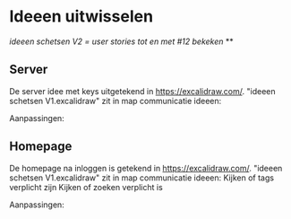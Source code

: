# Ideeen uitwisselen

*ideeen schetsen V2 = user stories tot en met #12 bekeken*
**

## Server
De server idee met keys uitgetekend in https://excalidraw.com/. "ideeen schetsen V1.excalidraw" zit in map communicatie
ideeen:


Aanpassingen:



## Homepage
De homepage na inloggen is getekend in https://excalidraw.com/. "ideeen schetsen V1.excalidraw" zit in map communicatie
ideeen:
Kijken of tags verplicht zijn
Kijken of zoeken verplicht is

Aanpassingen:



